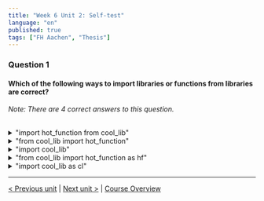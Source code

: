 ```yaml
---
title: "Week 6 Unit 2: Self-test"
language: "en"
published: true
tags: ["FH Aachen", "Thesis"]
---
```


### Question 1

#### Which of the following ways to import libraries or functions from libraries are correct?

*Note: There are 4 correct answers to this question.*

<br>

<details>
	<summary>"import hot_function from cool_lib"</summary>
	❌
</details>


<details>
	<summary>"from cool_lib import hot_function"</summary>
	✅
</details>


<details>
	<summary>"import cool_lib"</summary>
	✅
</details>


<details>
	<summary>"from cool_lib import hot_function as hf"</summary>
	✅
</details>


<details>
	<summary>"import cool_lib as cl"</summary>
	✅
</details>

---

[< Previous unit](/teaching/python-mooc/week6_unit3_math) | [Next unit >](/teaching/python-mooc/week6_unit2_import_libraries) |
[Course Overview](/teaching/python-mooc)